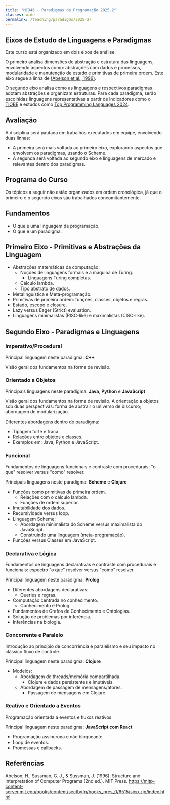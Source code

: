 ```yaml
---
title: "MC346 - Paradigmas de Programação 2025.2"
classes: wide
permalink: /teaching/paradigms/2025-2/
---
```



## Eixos de Estudo de Linguagens e Paradigmas

Este curso está organizado em dois eixos de análise.

O primeiro analisa dimensões de abstração e estrutura das linguagens, envolvendo aspectos como: abstrações com dados e processos, modularidade e manutenção de estado e primitivas de primeira ordem. Este eixo segue a linha de [(Abelson et al., 1996)](https://mitp-content-server.mit.edu/books/content/sectbyfn/books_pres_0/6515/sicp.zip/index.html).

O segundo eixo analisa como as linguagens e respectivos paradigmas adotam abstrações e organizam estruturas. Para cada paradigma, serão escolhidas linguagens representativas a partir de indicadores como o [TIOBE](https://www.tiobe.com/tiobe-index/) e estudos como [Top Programming Languages 2024](https://spectrum.ieee.org/top-programming-languages-2024).

## Avaliação

A disciplina será pautada em trabalhos executados em equipe, envolvendo duas linhas:
* A primeira será mais voltada ao primeiro eixo, explorando aspectos que envolvem os paradigmas, usando o Scheme.
* A segunda será voltada ao segundo eixo e linguagens de mercado e relevantes dentro dos paradigmas.

## Programa do Curso

Os tópicos a seguir não estão organizados em ordem cronológica, já que o primeiro e o segundo eixos são trabalhados concomitantemente.

## Fundamentos

* O que é uma linguagem de programação.
* O que é um paradigma.

## Primeiro Eixo - Primitivas e Abstrações da Linguagem

* Abstrações matemáticas da computação:
  * Noções de linguagens formais e a máquina de Turing.
    * Linguagens Turing completas.
  * Cálculo lambda.
  * Tipo abstrato de dados.
* Metalinguística e Meta-programação.
* Primitivas de primeira ordem: funções, classes, objetos e regras.
* Estado, escopo e closure.
* Lazy versus Eager (Strict) evaluation.
* Linguagens minimalistas (RISC-like) e maximalistas (CISC-like).

## Segundo Eixo - Paradigmas e Linguagens

### Imperativo/Procedural

Principal linguagem neste paradigma: **C++**

Visão geral dos fundamentos na forma de revisão.

### Orientado a Objetos

Principais linguagens neste paradigma: **Java**, **Python** e **JavaScript**

Visão geral dos fundamentos na forma de revisão. A orientação a objetos sob duas perspectivas: forma de abstrair o universo de discurso; abordagem de modularização.

Diferentes abordagens dentro do paradigma:
* Tipagem forte e fraca.
* Relações entre objetos e classes.
* Exemplos em: Java, Python e JavaScript.

### Funcional

Fundamentos de linguagens funcionais e contraste com procedurais: "o que" resolver versus "como" resolver.

Principais linguagens neste paradigma: **Scheme** e **Clojure**

* Funções como primitivas de primeira ordem.
  * Relações com o cálculo lambda.
  * Funções de ordem superior.
* Imutabilidade dos dados.
* Recursividade versus loop.
* Linguagem Scheme:
  * Abordagem minimalista do Scheme versus maximalista do JavaScript.
  * Construindo uma linguagem (meta-programação).
* Funções versus Classes em JavaScript.

### Declarativa e Lógica

Fundamentos de linguagens declarativas e contraste com procedurais e funcionais: espectro "o que" resolver versus "como" resolver.

Principal linguagem neste paradigma: **Prolog**

* Diferentes abordagens declarativas:
  * Queries e regras.
* Computação centrada no conhecimento.
    * Conhecimento e Prolog.
* Fundamentos de Grafos de Conhecimento e Ontologias.
* Solução de problemas por inferência.
* Inferências na biologia.

### Concorrente e Paralelo

Introdução ao princípio de concorrência e paralelismo e seu impacto no clássico fluxo de controle.

Principal linguagem neste paradigma: **Clojure**

* Modelos:
  * Abordagem de threads/memória compartilhada.
    * Clojure e dados persistentes e imutáveis.
  * Abordagem de passagem de mensagens/atores.
    * Passagem de mensagens em Clojure.

### Reativo e Orientado a Eventos

Programação orientada a eventos e fluxos reativos.

Principal linguagem neste paradigma: **JavaScript com React**

* Programação assíncrona e não bloqueante.
* Loop de eventos.
* Promessas e callbacks.



## Referências

Abelson, H., Sussman, G. J., & Sussman, J. (1996). Structure and Interpretation of Computer Programs (2nd ed.). MIT Press. https://mitp-content-server.mit.edu/books/content/sectbyfn/books_pres_0/6515/sicp.zip/index.html